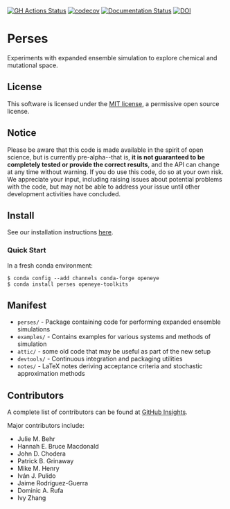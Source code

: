 <!--- [![Travis Build Status](https://travis-ci.org/choderalab/perses.svg?branch=master)](https://travis-ci.org/choderalab/perses/branches) --->
[![GH Actions Status](https://github.com/choderalab/perses/workflows/CI/badge.svg)](https://github.com/choderalab/perses/actions?query=branch%3Amaster)
[![codecov](https://codecov.io/gh/choderalab/perses/branch/main/graph/badge.svg)](https://codecov.io/gh/choderalab/perses/branch/main)
[![Documentation Status](https://readthedocs.org/projects/perses/badge/?version=latest)](http://perses.readthedocs.io/en/latest/?badge=latest)
[![DOI](https://zenodo.org/badge/27087846.svg)](https://zenodo.org/badge/latestdoi/27087846)

# Perses

Experiments with expanded ensemble simulation to explore chemical and mutational space.

## License
This software is licensed under the [MIT license](https://opensource.org/licenses/MIT), a permissive open source license.

## Notice

Please be aware that this code is made available in the spirit of open science, but is currently pre-alpha--that is,
**it is not guaranteed to be completely tested or provide the correct results**, and the API can change at any time
without warning. If you do use this code, do so at your own risk. We appreciate your input, including raising issues
about potential problems with the code, but may not be able to address your issue until other development activities
have concluded.

## Install

See our installation instructions [here](https://perses.readthedocs.io/en/latest/installation.html).

### Quick Start

In a fresh conda environment:

```
$ conda config --add channels conda-forge openeye
$ conda install perses openeye-toolkits
```

## Manifest

* `perses/` - Package containing code for performing expanded ensemble simulations
* `examples/` - Contains examples for various systems and methods of simulation
* `attic/` - some old code that may be useful as part of the new setup
* `devtools/` - Continuous integration and packaging utilities
* `notes/` - LaTeX notes deriving acceptance criteria and stochastic approximation methods

## Contributors

A complete list of contributors can be found at [GitHub Insights](https://github.com/choderalab/perses/graphs/contributors).

Major contributors include:
* Julie M. Behr
* Hannah E. Bruce Macdonald
* John D. Chodera
* Patrick B. Grinaway
* Mike M. Henry
* Iván J. Pulido
* Jaime Rodríguez-Guerra
* Dominic A. Rufa
* Ivy Zhang
